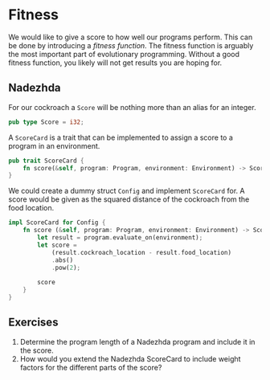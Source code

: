 # Fitness

We would like to give a score to how well our programs perform. This can be done
by introducing a _fitness function_. The fitness function is arguably the most
important part of evolutionary programming. Without a good fitness function, you
likely will not get results you are hoping for.

## Nadezhda
For our cockroach a `Score` will be nothing more than an alias for an integer.

```rust
pub type Score = i32;
```

A `ScoreCard` is a trait that can be implemented to assign a score to a program
in an environment.

```rust
pub trait ScoreCard {
    fn score(&self, program: Program, environment: Environment) -> Score;
}
```

We could create a dummy struct `Config` and implement `ScoreCard` for. A score
would be given as the squared distance of the cockroach from the food location.

```rust
impl ScoreCard for Config {
    fn score (&self, program: Program, environment: Environment) -> Score {
        let result = program.evaluate_on(environment);
        let score = 
            (result.cockroach_location - result.food_location)
            .abs()
            .pow(2);
            
        score
    }
}
```

## Exercises
1. Determine the program length of a Nadezhda program and include it in the score.
2. How would you extend the Nadezhda ScoreCard to include weight factors for the
   different parts of the score?
